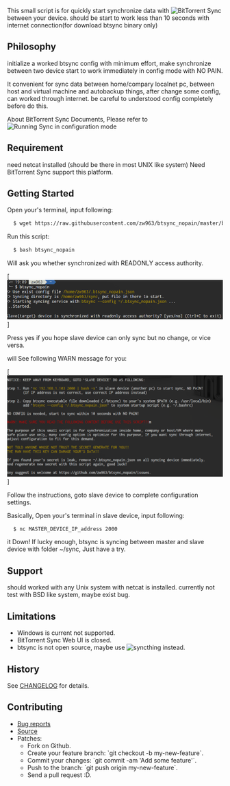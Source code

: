 This small script is for quickly start synchronize data with ![BitTorrent Sync](https://getsync.com/) between your device.
should be start to work less than 10 seconds with internet connection(for download btsync binary only)

## Philosophy
initialize a worked btsync config with minimum effort, make synchronize between two device
start to work immediately in config mode with NO PAIN.

It convenient for sync data between home/compary localnet pc, between host and virtual machine
and autobackup things, after change some config, can worked through internet. be careful to
understood config completely before do this.

About BitTorrent Sync Documents, Please refer to ![Running Sync in configuration mode](http://help.getsync.com/hc/en-us/articles/204762689-Running-Sync-in-configuration-mode#overview)

## Requirement
need netcat installed (should be there in most UNIX like system)
Need BitTorrent Sync support this platform.

## Getting Started
Open your's terminal, input following:
```sh
  $ wget https://raw.githubusercontent.com/zw963/btsync_nopain/master/btsync_nopain
```
Run this script:
```sh
  $ bash btsync_nopain
```
Will ask you whether synchronized with READONLY access authority.

[![btsync_nopain1.png](images/btsync_nopain1.png)]

Press yes if you hope slave device can only sync but no change, or vice versa.

will See following WARN message for you:

[![btsync_nopain2.png](images/btsync_nopain2.png)]

Follow the instructions, goto slave device to complete configuration settings.

Basically, Open your's terminal in slave device, input following:

```sh
  $ nc MASTER_DEVICE_IP_address 2000
```

it Down! If lucky enough, btsync is syncing between master and slave device with folder ~/sync,
Just have a try.

## Support
should worked with any Unix system with netcat is installed.
currently not test with BSD like system, maybe exist bug.

## Limitations
* Windows is current not supported.
* BitTorrent Sync Web UI is closed.
* btsync is not open source, maybe use ![syncthing](https://github.com/syncthing/syncthing) instead.

## History
  See [CHANGELOG](https://github.com/zw963/btsync_nopain/blob/master/CHANGELOG) for details.
  
## Contributing
  * [Bug reports](https://github.com/zw963/btsync_nopain/issues)
  * [Source](https://github.com/zw963/btsync_nopain)
  * Patches:
    * Fork on Github.
    * Create your feature branch: \`git checkout -b my-new-feature\`.
    * Commit your changes: \`git commit -am 'Add some feature'\`.
    * Push to the branch: \`git push origin my-new-feature\`.
    * Send a pull request :D.
